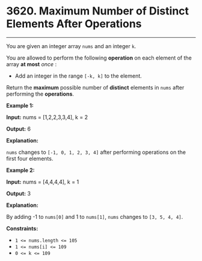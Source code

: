 # 3620. Maximum Number of Distinct Elements After Operations

---

You are given an integer array `nums` and an integer `k`.

You are allowed to perform the following **operation** on each element of the array **at most** _once_ :

  * Add an integer in the range `[-k, k]` to the element.



Return the **maximum** possible number of **distinct** elements in `nums` after performing the **operations**.

 

**Example 1:**

**Input:** nums = [1,2,2,3,3,4], k = 2

**Output:** 6

**Explanation:**

`nums` changes to `[-1, 0, 1, 2, 3, 4]` after performing operations on the first four elements.

**Example 2:**

**Input:** nums = [4,4,4,4], k = 1

**Output:** 3

**Explanation:**

By adding -1 to `nums[0]` and 1 to `nums[1]`, `nums` changes to `[3, 5, 4, 4]`.

 

**Constraints:**

  * `1 <= nums.length <= 105`
  * `1 <= nums[i] <= 109`
  * `0 <= k <= 109`


